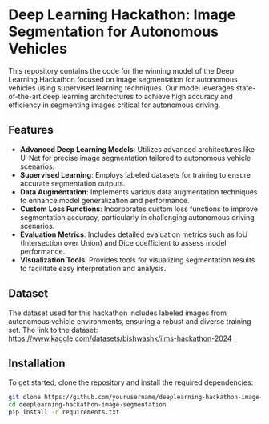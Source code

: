 # Deep Learning Hackathon: Image Segmentation for Autonomous Vehicles

This repository contains the code for the winning model of the Deep Learning Hackathon focused on image segmentation for autonomous vehicles using supervised learning techniques. Our model leverages state-of-the-art deep learning architectures to achieve high accuracy and efficiency in segmenting images critical for autonomous driving.

## Features

- **Advanced Deep Learning Models**: Utilizes advanced architectures like U-Net for precise image segmentation tailored to autonomous vehicle scenarios.
- **Supervised Learning**: Employs labeled datasets for training to ensure accurate segmentation outputs.
- **Data Augmentation**: Implements various data augmentation techniques to enhance model generalization and performance.
- **Custom Loss Functions**: Incorporates custom loss functions to improve segmentation accuracy, particularly in challenging autonomous driving scenarios.
- **Evaluation Metrics**: Includes detailed evaluation metrics such as IoU (Intersection over Union) and Dice coefficient to assess model performance.
- **Visualization Tools**: Provides tools for visualizing segmentation results to facilitate easy interpretation and analysis.

## Dataset

The dataset used for this hackathon includes labeled images from autonomous vehicle environments, ensuring a robust and diverse training set. The link to the dataset: https://www.kaggle.com/datasets/bishwashk/iims-hackathon-2024
## Installation

To get started, clone the repository and install the required dependencies:

```bash
git clone https://github.com/yourusername/deeplearning-hackathon-image-segmentation.git
cd deeplearning-hackathon-image-segmentation
pip install -r requirements.txt
